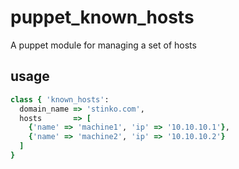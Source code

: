 puppet_known_hosts
==================
A puppet module for managing a set of hosts

usage
-----
```ruby
class { 'known_hosts':
  domain_name => 'stinko.com',
  hosts       => [
    {'name' => 'machine1', 'ip' => '10.10.10.1'},
    {'name' => 'machine2', 'ip' => '10.10.10.2'}
  ]
}
```